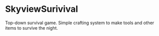 # SkyviewSurivival
Top-down survival game. Simple crafting system to make tools and other items to survive the night.
